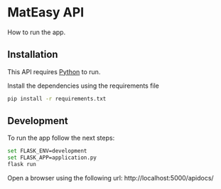 # MatEasy API

How to run the app.

## Installation

This API requires [Python](https://www.python.org/downloads/) to run.

Install the dependencies using the requirements file

```sh
pip install -r requirements.txt
```

## Development

To run the app follow the next steps:

```sh
set FLASK_ENV=development
set FLASK_APP=application.py
flask run
```

Open a browser using the following url:
http://localhost:5000/apidocs/
